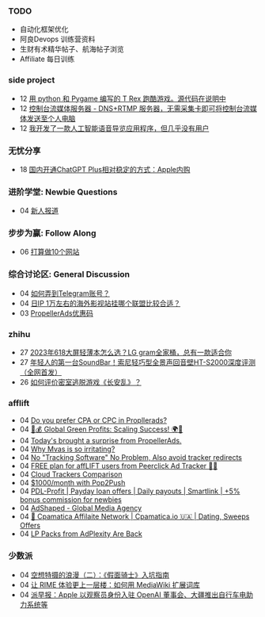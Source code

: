 ### TODO
-  自动化框架优化
-  阿良Devops 训练营资料
-  生财有术精华帖子、航海帖子浏览
-  Affiliate 每日训练

### side project
<!-- sideproject:START -->
-  12 [用 python 和 Pygame 编写的 T Rex 跑酷游戏。源代码在说明中](https://www.youtube.com/watch?v=pZySIXSelCA)
-  12 [控制台流媒体服务器 - DNS+RTMP 服务器，无需采集卡即可将控制台流媒体发送至个人电脑](https://github.com/Aioros/console-streaming-server)
-  12 [我开发了一款人工智能语音导览应用程序，但几乎没有用户](https://www.reddit.com/r/SideProject/comments/18gpp0e/ive_built_an_ai_audio_tour_app_but_have_almost_no/)<!-- sideproject:END -->


### 无忧分享
<!-- ruyo:START -->
-  18 [国内开通ChatGPT Plus相对稳定的方式：Apple内购](https://51.ruyo.net/18681.html)<!-- ruyo:END -->

### 进阶学堂: Newbie Questions
<!-- advertcn1:START -->
-  04 [新人报道](https://www.advertcn.com/thread-115581-1-1.html)<!-- advertcn1:END -->

### 步步为赢: Follow Along
<!-- advertcn2:START -->
-  06 [打算做10个网站](https://www.advertcn.com/thread-115247-1-1.html)<!-- advertcn2:END -->

### 综合讨论区: General Discussion
<!-- advertcn3:START -->
-  04 [如何弄到Telegram账号？](https://www.advertcn.com/thread-115583-1-1.html)
-  04 [日IP 1万左右的海外影视站挂哪个联盟比较合适？](https://www.advertcn.com/thread-115578-1-1.html)
-  03 [PropellerAds优惠码](https://www.advertcn.com/thread-115575-1-1.html)<!-- advertcn3:END -->


### zhihu
<!-- zhihu:START -->
-  27 [2023年618大屏轻薄本怎么选？LG gram全家桶，总有一款适合你](http://zhuanlan.zhihu.com/p/632641888?utm_campaign=rss&utm_medium=rss&utm_source=rss&utm_content=title)
-  27 [年轻人的第一台SoundBar！索尼轻巧型全景声回音壁HT-S2000深度评测（全网首发）](http://zhuanlan.zhihu.com/p/630990296?utm_campaign=rss&utm_medium=rss&utm_source=rss&utm_content=title)
-  26 [如何评价密室逃脱游戏《长安乱》？](http://www.zhihu.com/question/563950552/answer/3045961312?utm_campaign=rss&utm_medium=rss&utm_source=rss&utm_content=title)<!-- zhihu:END -->

### afflift
<!-- afflift:START -->
-  04 [Do you prefer CPA or CPC in Propllerads?](https://afflift.com/f/threads/do-you-prefer-cpa-or-cpc-in-propllerads.13399/)
-  04 [🌿💰 Global Green Profits: Scaling Success! 🌍🚀](https://afflift.com/f/threads/%F0%9F%8C%BF%F0%9F%92%B0-global-green-profits-scaling-success-%F0%9F%8C%8D%F0%9F%9A%80.13167/)
-  04 [Today&#39;s brought a surprise from PropellerAds.](https://afflift.com/f/threads/todays-brought-a-surprise-from-propellerads.13394/)
-  04 [Why Mvas is so irritating?](https://afflift.com/f/threads/why-mvas-is-so-irritating.13201/)
-  04 [No &quot;Tracking Software&quot; No Problem, Also avoid tracker redirects](https://afflift.com/f/threads/no-tracking-software-no-problem-also-avoid-tracker-redirects.13398/)
-  04 [FREE plan for affLIFT users from Peerclick Ad Tracker 🎉🔥](https://afflift.com/f/threads/free-plan-for-afflift-users-from-peerclick-ad-tracker-%F0%9F%8E%89%F0%9F%94%A5.12985/)
-  04 [Cloud Trackers Comparison](https://afflift.com/f/threads/cloud-trackers-comparison.10165/)
-  04 [$1000/month with Pop2Push](https://afflift.com/f/threads/1000-month-with-pop2push.13275/)
-  04 [PDL-Profit | Payday loan offers | Daily payouts | Smartlink | +5% bonus commission for newbies](https://afflift.com/f/threads/pdl-profit-payday-loan-offers-daily-payouts-smartlink-5-bonus-commission-for-newbies.13326/)
-  04 [AdShaped - Global Media Agency](https://afflift.com/f/threads/adshaped-global-media-agency.7136/)
-  04 [💸 Cpamatica Affilaite Network | Cpamatica.io 🇺🇦 | Dating, Sweeps Offers](https://afflift.com/f/threads/%F0%9F%92%B8-cpamatica-affilaite-network-cpamatica-io-%F0%9F%87%BA%F0%9F%87%A6-dating-sweeps-offers.8489/)
-  04 [LP Packs from AdPlexity Are Back](https://afflift.com/f/threads/lp-packs-from-adplexity-are-back.13284/)<!-- afflift:END -->

### 少数派
<!-- sspai:START -->
-  04 [空想特摄的浪漫（二）：《假面骑士》入坑指南](https://sspai.com/post/90188)
-  04 [让 RIME 体验更上一层楼：如何用 MediaWiki 扩展词库](https://sspai.com/post/90068)
-  04 [派早报：Apple 以观察员身份入驻 OpenAI 董事会、大疆推出自行车电助力系统等](https://sspai.com/post/90196)<!-- sspai:END -->
